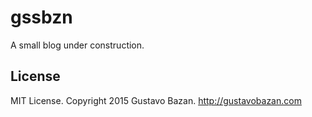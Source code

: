 # gssbzn

A small blog under construction.

## License

MIT License. Copyright 2015 Gustavo Bazan. http://gustavobazan.com
